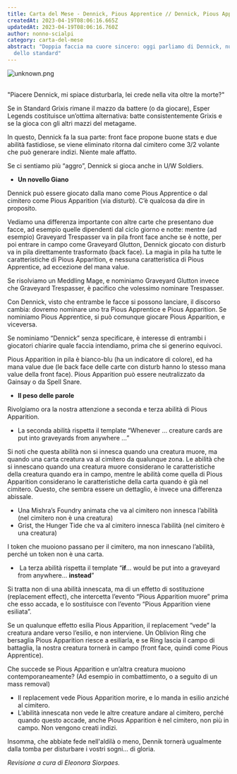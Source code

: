 ```yaml
---
title: Carta del Mese - Dennick, Pious Apprentice // Dennick, Pious Apparition
createdAt: 2023-04-19T08:06:16.665Z
updatedAt: 2023-04-19T08:06:16.760Z
author: nonno-scialpi
category: carta-del-mese
abstract: "Doppia faccia ma cuore sincero: oggi parliamo di Dennick, nuova star
  dello standard"
---
```

![unknown.png](blob:https://italianmagicjudges.net/a02ee661-792b-45b0-9a61-7a011b4df77f)

\
"Piacere Dennick, mi spiace disturbarla, lei crede nella vita oltre la morte?"

Se in Standard Grixis rimane il mazzo da battere (o da giocare), Esper Legends costituisce un’ottima alternativa: batte consistentemente Grixis e se la gioca con gli altri mazzi del metagame.

In questo, Dennick fa la sua parte: front face propone buone stats e due abilità fastidiose, se viene eliminato ritorna dal cimitero come 3/2 volante che può generare indizi. Niente male affatto.

Se ci sentiamo più “aggro”, Dennick si gioca anche in U/W Soldiers.

* **Un novello Giano** 

Dennick può essere giocato dalla mano come Pious Apprentice o dal cimitero come Pious Apparition (via disturb). C’è qualcosa da dire in proposito.

Vediamo una differenza importante con altre carte che presentano due facce, ad esempio quelle dipendenti dal ciclo giorno e notte: mentre (ad esempio) <Card>Graveyard Trespasser</Card> va in pila front face anche se è notte, per poi entrare in campo come <Card>Graveyard Glutton</Card>, Dennick giocato con disturb va in pila direttamente trasformato (back face). La magia in pila ha tutte le caratteristiche di Pious Apparition, e nessuna caratteristica di Pious Apprentice, ad eccezione del mana value.

Se risolviamo un <Card>Meddling Mage</Card>, e nominiamo <Card>Graveyard Glutton</Card> invece che <Card>Graveyard Trespasser</Card>, è pacifico che volessimo nominare Trespasser. 

Con Dennick, visto che entrambe le facce si possono lanciare, il discorso cambia: dovremo nominare uno tra Pious Apprentice e Pious Apparition. Se nominiamo Pious Apprentice, si può comunque giocare Pious Apparition, e viceversa. 

Se nominiamo “Dennick” senza specificare, è interesse di entrambi i giocatori chiarire quale faccia intendiamo, prima che si generino equivoci. 

Pious Apparition in pila è bianco-blu (ha un indicatore di colore), ed ha mana value due (le back face delle carte con disturb hanno lo stesso mana value della front face). Pious Apparition può essere neutralizzato da <Card>Gainsay</Card> o da <Card>Spell Snare</Card>.

* **Il peso delle parole** 

Rivolgiamo ora la nostra attenzione a seconda e terza abilità di Pious Apparition.

* La seconda abilità rispetta il template “Whenever … creature cards are put into graveyards from anywhere …”

Si noti che questa abilità non si innesca quando una creatura muore, ma quando una carta creatura va al cimitero da qualunque zona. Le abilità che si innescano quando una creatura muore considerano le caratteristiche della creatura quando era in campo, mentre le abilità come quella di Pious Apparition considerano le caratteristiche della carta quando è già nel cimitero. Questo, che sembra essere un dettaglio, è invece una differenza abissale.

* Una <Card>Mishra’s Foundry</Card> animata che va al cimitero non innesca l’abilità (nel cimitero non è una creatura)
* <Card>Grist, the Hunger Tide</Card> che va al cimitero innesca l’abilità (nel cimitero è una creatura)

I token che muoiono passano per il cimitero, ma non innescano l’abilità, perché un token non è una carta.

*  La terza abilità rispetta il template “**if**… would be put into a graveyard from anywhere… **instead**”

Si tratta non di una abilità innescata, ma di un effetto di sostituzione (replacement effect), che intercetta l’evento “Pious Apparition muore” prima che esso accada, e lo sostituisce con l’evento “Pious Apparition viene esiliata”.

Se un qualunque effetto esilia Pious Apparition, il replacement “vede” la creatura andare verso l’esilio, e non interviene. Un <Card>Oblivion Ring</Card> che bersaglia Pious Apparition riesce a esiliarla, e se Ring lascia il campo di battaglia, la nostra creatura tornerà in campo (front face, quindi come Pious Apprentice).

Che succede se Pious Apparition e un’altra creatura muoiono contemporaneamente? (Ad esempio in combattimento, o a seguito di un mass removal)

* Il replacement vede Pious Apparition morire, e lo manda in esilio anziché al cimitero.
* L’abilità innescata non vede le altre creature andare al cimitero, perché quando questo accade, anche Pious Apparition è nel cimitero, non più in campo. Non vengono creati indizi.

Insomma, che abbiate fede nell'aldilà o meno, Dennik tornerà ugualmente dalla tomba per disturbare i vostri sogni… di gloria.

*Revisione a cura di Eleonora Siorpaes.*